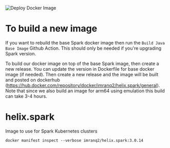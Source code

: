 
![Deploy Docker Image](https://github.com/imranq2/helix.spark/workflows/Deploy%20Docker%20Image/badge.svg)

# To build a new image
If you want to rebuild the base Spark docker image then run the `Build Java Base Image` Github Action.  This should only be needed if you're upgrading Spark version.

To build our docker image on top of the base Spark image, then create a new release.  You can update the version in Dockerfile for base docker image (if needed).  Then create a new release and the image will be built and posted on dockerhub (https://hub.docker.com/repository/docker/imranq2/helix.spark/general).
Note that since we also build an image for arm64 using emulation this build can take 3-4 hours.


# helix.spark
Image to use for Spark Kubernetes clusters


```shell
docker manifest inspect --verbose imranq2/helix.spark:3.0.14
```
